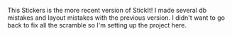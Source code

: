 This Stickers is the more recent version of StickIt! I made several db mistakes and layout mistakes with the previous version. I didn't want to go back to fix all the scramble so I'm setting up the project here. 
